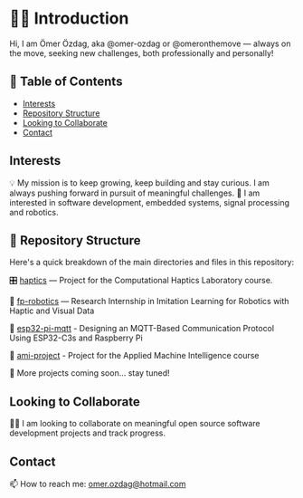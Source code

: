 # 👋🏻 Introduction

Hi, I am Ömer Özdag, aka @omer-ozdag or @omeronthemove — always on the move, seeking new challenges, both professionally and personally!

## 📑 Table of Contents

- [Interests](#interests)
- [Repository Structure](#repository-structure)
- [Looking to Collaborate](#looking-to-collaborate)
- [Contact](#contact)

## Interests

💡 My mission is to keep growing, keep building and stay curious. I am always pushing forward in pursuit of meaningful challenges.
👀 I am interested in software development, embedded systems, signal processing and robotics.

## 📁 Repository Structure

Here's a quick breakdown of the main directories and files in this repository:

🎛️ [haptics](https://github.com/omer-ozdag/haptics) — Project for the Computational Haptics Laboratory course.

🤖 [fp-robotics](https://github.com/omer-ozdag/fp-robotics) — Research Internship in Imitation Learning for Robotics with Haptic and Visual Data

📡 [esp32-pi-mqtt](https://github.com/omer-ozdag/esp32-pi-mqtt) - Designing an MQTT-Based Communication Protocol Using ESP32-C3s and Raspberry Pi

📡 [ami-project](https://github.com/omer-ozdag/ami-project) - Project for the Applied Machine Intelligence course

🚧 More projects coming soon… stay tuned!

## Looking to Collaborate

🤝🏻 I am looking to collaborate on meaningful open source software development projects and track progress.

## Contact

📫 How to reach me: omer.ozdag@hotmail.com

